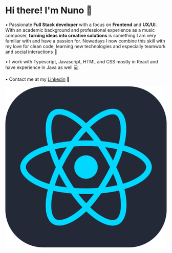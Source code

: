 # Hi there! I'm Nuno :speech_balloon:

•	 Passionate **Full Stack developer** with a focus on **Frontend** and **UX/UI**.
With an academic background and professional experience as a music composer, **turning ideas into creative solutions** is something I am very familiar with and have a passion for. 
Nowadays I now combine this skill with my love for clean code, learning new technologies and especially teamwork and social interactions :space_invader:

•	 I work with Typescript, Javascript, HTML and CSS mostly in React and have experience in Java as well :computer:

•	 Contact me at my [Linkedin](www.linkedin.com/in/nuno-craveiro) :rocket:

<img src='https://github.com/tandpfun/skill-icons/blob/main/icons/React-Dark.svg'>
